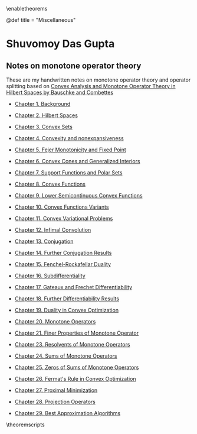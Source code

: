 \enabletheorems

@def title = "Miscellaneous"

# Shuvomoy Das Gupta 

## Notes on monotone operator theory
These are my handwritten notes on monotone operator theory and operator splitting based on [Convex Analysis and Monotone Operator Theory in Hilbert Spaces by  Bauschke and Combettes](https://link.springer.com/book/10.1007/978-1-4419-9467-7)


- [Chapter 1. Background](https://shuvomoy.github.io/site/Miscellaneous/Notes_Monotone_Operator_Splitting/Chapter_1._Background.pdf)

- [Chapter 2. Hilbert Spaces](https://shuvomoy.github.io/site/Miscellaneous/Notes_Monotone_Operator_Splitting/Chapter_2._Hilbert_Spaces.pdf)

- [Chapter 3. Convex Sets](https://shuvomoy.github.io/site/Miscellaneous/Notes_Monotone_Operator_Splitting/Chapter_3._Convex_Sets.pdf)

- [Chapter 4. Convexity and nonexpansiveness](https://shuvomoy.github.io/site/Miscellaneous/Notes_Monotone_Operator_Splitting/Chapter_4._Convexity_and_nonexpansiveness.pdf)

- [Chapter 5. Fejer Monotonicity and Fixed Point](https://shuvomoy.github.io/site/Miscellaneous/Notes_Monotone_Operator_Splitting/Chapter_5._Fejer_Monotonicity_and_Fixed_Point.pdf)

- [Chapter 6. Convex Cones and Generalized Interiors](https://shuvomoy.github.io/site/Miscellaneous/Notes_Monotone_Operator_Splitting/Chapter_6._Convex_Cones_and_Generalized_Interiors.pdf)

- [Chapter 7. Support Functions and Polar Sets](https://shuvomoy.github.io/site/Miscellaneous/Notes_Monotone_Operator_Splitting/Chapter_7._Support_Functions_and_Polar_Sets.pdf)

- [Chapter 8. Convex Functions](https://shuvomoy.github.io/site/Miscellaneous/Notes_Monotone_Operator_Splitting/Chapter_8._Convex_Functions.pdf)

- [Chapter 9. Lower Semicontinuous Convex Functions](https://shuvomoy.github.io/site/Miscellaneous/Notes_Monotone_Operator_Splitting/Chapter_9._Lower_Semicontinuous_Convex_Functions.pdf)

- [Chapter 10. Convex Functions Variants](https://shuvomoy.github.io/site/Miscellaneous/Notes_Monotone_Operator_Splitting/Chapter_10._Convex_Functions_Variants.pdf)

- [Chapter 11. Convex Variational Problems](https://shuvomoy.github.io/site/Miscellaneous/Notes_Monotone_Operator_Splitting/Chapter_11._Convex_Variational_Problems.pdf)

- [Chapter 12. Infimal Convolution](https://shuvomoy.github.io/site/Miscellaneous/Notes_Monotone_Operator_Splitting/Chapter_12._Infimal_Convolution.pdf)

- [Chapter 13. Conjugation](https://shuvomoy.github.io/site/Miscellaneous/Notes_Monotone_Operator_Splitting/Chapter_13._Conjugation.pdf)

- [Chapter 14. Further Conjugation Results](https://shuvomoy.github.io/site/Miscellaneous/Notes_Monotone_Operator_Splitting/Chapter_14._Further_Conjugation_Results.pdf)

- [Chapter 15. Fenchel-Rockafellar Duality](https://shuvomoy.github.io/site/Miscellaneous/Notes_Monotone_Operator_Splitting/Chapter_15._Fenchel-Rockafellar_Duality.pdf)

- [Chapter 16. Subdifferentiality](https://shuvomoy.github.io/site/Miscellaneous/Notes_Monotone_Operator_Splitting/Chapter_16._Subdifferentiality.pdf)

- [Chapter 17. Gateaux and Frechet Differentiability](https://shuvomoy.github.io/site/Miscellaneous/Notes_Monotone_Operator_Splitting/Chapter_17._Gateaux_and_Frechet_Differentiability.pdf)

- [Chapter 18. Further Differentiability Results](https://shuvomoy.github.io/site/Miscellaneous/Notes_Monotone_Operator_Splitting/Chapter_18._Further_Differentiability_Results.pdf)

- [Chapter 19. Duality in Convex Optimization](https://shuvomoy.github.io/site/Miscellaneous/Notes_Monotone_Operator_Splitting/Chapter_19._Duality_in_Convex_Optimization.pdf)

- [Chapter 20. Monotone Operators](https://shuvomoy.github.io/site/Miscellaneous/Notes_Monotone_Operator_Splitting/Chapter_20._Monotone_Operators.pdf)

- [Chapter 21. Finer Properties of Monotone Operator](https://shuvomoy.github.io/site/Miscellaneous/Notes_Monotone_Operator_Splitting/Chapter_21._Finer_Properties_of_Monotone_Operator.pdf)

- [Chapter 23. Resolvents of Monotone Operators](https://shuvomoy.github.io/site/Miscellaneous/Notes_Monotone_Operator_Splitting/Chapter_23._Resolvents_of_Monotone_Operators.pdf)

- [Chapter 24. Sums of Monotone Operators](https://shuvomoy.github.io/site/Miscellaneous/Notes_Monotone_Operator_Splitting/Chapter_24._Sums_of_Monotone_Operators.pdf)

- [Chapter 25. Zeros of Sums of Monotone Operators](https://shuvomoy.github.io/site/Miscellaneous/Notes_Monotone_Operator_Splitting/Chapter_25._Zeros_of_Sums_of_Monotone_Operators.pdf)

- [Chapter 26. Fermat's Rule in Convex Optimization](https://shuvomoy.github.io/site/Miscellaneous/Notes_Monotone_Operator_Splitting/Chapter_26._Fermat's_Rule_in_Convex_Optimization.pdf)

- [Chapter 27. Proximal Minimization](https://shuvomoy.github.io/site/Miscellaneous/Notes_Monotone_Operator_Splitting/Chapter_27._Proximal_Minimization.pdf)

- [Chapter 28. Projection Operators](https://shuvomoy.github.io/site/Miscellaneous/Notes_Monotone_Operator_Splitting/Chapter_28._Projection_Operators.pdf)

- [Chapter 29. Best Approximation Algorithms](https://shuvomoy.github.io/site/Miscellaneous/Notes_Monotone_Operator_Splitting/Chapter_29._Best_Approximation_Algorithms.pdf)



\theoremscripts

